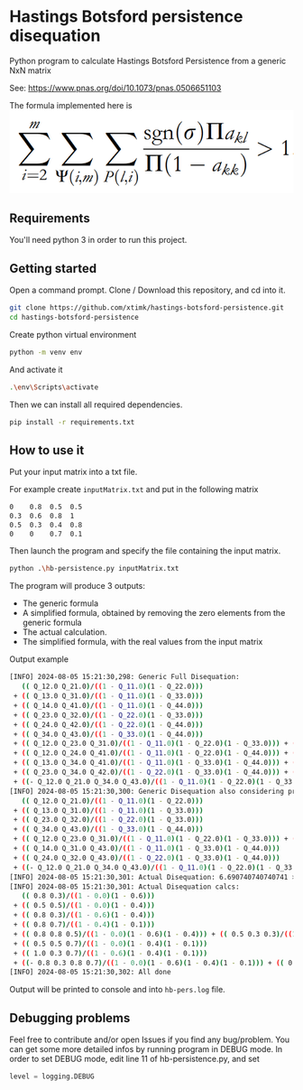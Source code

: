 # Hastings Botsford persistence disequation
Python program to calculate Hastings Botsford Persistence from a generic NxN matrix

See: https://www.pnas.org/doi/10.1073/pnas.0506651103

The formula implemented here is
![hastings Botsford persistence](./images/HBformula.png)

## Requirements
You'll need python 3 in order to run this project.

## Getting started
Open a command prompt.
Clone / Download this repository, and cd into it.

```bash
git clone https://github.com/xtimk/hastings-botsford-persistence.git
cd hastings-botsford-persistence
```

Create python virtual environment
```bash
python -m venv env
```

And activate it
```bash
.\env\Scripts\activate
```

Then we can install all required dependencies.
```bash
pip install -r requirements.txt
```

## How to use it
Put your input matrix into a txt file. 

For example create ```inputMatrix.txt``` and put in the following matrix
```
0    0.8  0.5  0.5
0.3  0.6  0.8  1
0.5  0.3  0.4  0.8
0    0    0.7  0.1
```

Then launch the program and specify the file containing the input matrix.
```bash
python .\hb-persistence.py inputMatrix.txt
```

The program will produce 3 outputs:

 - The generic formula 
 - A simplified formula, obtained by removing the zero elements from the generic formula
 - The actual calculation.
 - The simplified formula, with the real values from the input matrix

Output example
```bash
[INFO] 2024-08-05 15:21:30,298: Generic Full Disequation:   
   (( Q_12.0 Q_21.0)/((1 - Q_11.0)(1 - Q_22.0)))
 + (( Q_13.0 Q_31.0)/((1 - Q_11.0)(1 - Q_33.0)))
 + (( Q_14.0 Q_41.0)/((1 - Q_11.0)(1 - Q_44.0)))
 + (( Q_23.0 Q_32.0)/((1 - Q_22.0)(1 - Q_33.0)))
 + (( Q_24.0 Q_42.0)/((1 - Q_22.0)(1 - Q_44.0)))
 + (( Q_34.0 Q_43.0)/((1 - Q_33.0)(1 - Q_44.0)))
 + (( Q_12.0 Q_23.0 Q_31.0)/((1 - Q_11.0)(1 - Q_22.0)(1 - Q_33.0))) + (( Q_13.0 Q_21.0 Q_32.0)/((1 - Q_11.0)(1 - Q_22.0)(1 - Q_33.0)))
 + (( Q_12.0 Q_24.0 Q_41.0)/((1 - Q_11.0)(1 - Q_22.0)(1 - Q_44.0))) + (( Q_14.0 Q_21.0 Q_42.0)/((1 - Q_11.0)(1 - Q_22.0)(1 - Q_44.0)))
 + (( Q_13.0 Q_34.0 Q_41.0)/((1 - Q_11.0)(1 - Q_33.0)(1 - Q_44.0))) + (( Q_14.0 Q_31.0 Q_43.0)/((1 - Q_11.0)(1 - Q_33.0)(1 - Q_44.0)))
 + (( Q_23.0 Q_34.0 Q_42.0)/((1 - Q_22.0)(1 - Q_33.0)(1 - Q_44.0))) + (( Q_24.0 Q_32.0 Q_43.0)/((1 - Q_22.0)(1 - Q_33.0)(1 - Q_44.0)))
 + ((- Q_12.0 Q_21.0 Q_34.0 Q_43.0)/((1 - Q_11.0)(1 - Q_22.0)(1 - Q_33.0)(1 - Q_44.0))) + (( Q_12.0 Q_23.0 Q_34.0 Q_41.0)/((1 - Q_11.0)(1 - Q_22.0)(1 - Q_33.0)(1 - Q_44.0))) + (( Q_12.0 Q_24.0 Q_31.0 Q_43.0)/((1 - Q_11.0)(1 - Q_22.0)(1 - Q_33.0)(1 - Q_44.0))) + (( Q_13.0 Q_21.0 Q_34.0 Q_42.0)/((1 - Q_11.0)(1 - Q_22.0)(1 - Q_33.0)(1 - Q_44.0))) + ((- Q_13.0 Q_24.0 Q_31.0 Q_42.0)/((1 - Q_11.0)(1 - Q_22.0)(1 - Q_33.0)(1 - Q_44.0))) + (( Q_13.0 Q_24.0 Q_32.0 Q_41.0)/((1 - Q_11.0)(1 - Q_22.0)(1 - Q_33.0)(1 - Q_44.0))) + (( Q_14.0 Q_21.0 Q_32.0 Q_43.0)/((1 - Q_11.0)(1 - Q_22.0)(1 - Q_33.0)(1 - Q_44.0))) + (( Q_14.0 Q_23.0 Q_31.0 Q_42.0)/((1 - Q_11.0)(1 - Q_22.0)(1 - Q_33.0)(1 - Q_44.0))) + ((- Q_14.0 Q_23.0 Q_32.0 Q_41.0)/((1 - Q_11.0)(1 - Q_22.0)(1 - Q_33.0)(1 - Q_44.0))) > 1
[INFO] 2024-08-05 15:21:30,300: Generic Disequation also considering presence of zeros:
   (( Q_12.0 Q_21.0)/((1 - Q_11.0)(1 - Q_22.0)))
 + (( Q_13.0 Q_31.0)/((1 - Q_11.0)(1 - Q_33.0)))
 + (( Q_23.0 Q_32.0)/((1 - Q_22.0)(1 - Q_33.0)))
 + (( Q_34.0 Q_43.0)/((1 - Q_33.0)(1 - Q_44.0)))
 + (( Q_12.0 Q_23.0 Q_31.0)/((1 - Q_11.0)(1 - Q_22.0)(1 - Q_33.0))) + (( Q_13.0 Q_21.0 Q_32.0)/((1 - Q_11.0)(1 - Q_22.0)(1 - Q_33.0)))
 + (( Q_14.0 Q_31.0 Q_43.0)/((1 - Q_11.0)(1 - Q_33.0)(1 - Q_44.0)))
 + (( Q_24.0 Q_32.0 Q_43.0)/((1 - Q_22.0)(1 - Q_33.0)(1 - Q_44.0)))
 + ((- Q_12.0 Q_21.0 Q_34.0 Q_43.0)/((1 - Q_11.0)(1 - Q_22.0)(1 - Q_33.0)(1 - Q_44.0))) + (( Q_12.0 Q_24.0 Q_31.0 Q_43.0)/((1 - Q_11.0)(1 - Q_22.0)(1 - Q_33.0)(1 - Q_44.0))) + (( Q_14.0 Q_21.0 Q_32.0 Q_43.0)/((1 - Q_11.0)(1 - Q_22.0)(1 - Q_33.0)(1 - Q_44.0))) > 1
[INFO] 2024-08-05 15:21:30,301: Actual Disequation: 6.690740740740741 > 1
[INFO] 2024-08-05 15:21:30,301: Actual Disequation calcs:
   (( 0.8 0.3)/((1 - 0.0)(1 - 0.6)))
 + (( 0.5 0.5)/((1 - 0.0)(1 - 0.4)))
 + (( 0.8 0.3)/((1 - 0.6)(1 - 0.4)))
 + (( 0.8 0.7)/((1 - 0.4)(1 - 0.1)))
 + (( 0.8 0.8 0.5)/((1 - 0.0)(1 - 0.6)(1 - 0.4))) + (( 0.5 0.3 0.3)/((1 - 0.0)(1 - 0.6)(1 - 0.4)))
 + (( 0.5 0.5 0.7)/((1 - 0.0)(1 - 0.4)(1 - 0.1)))
 + (( 1.0 0.3 0.7)/((1 - 0.6)(1 - 0.4)(1 - 0.1)))
 + ((- 0.8 0.3 0.8 0.7)/((1 - 0.0)(1 - 0.6)(1 - 0.4)(1 - 0.1))) + (( 0.8 1.0 0.5 0.7)/((1 - 0.0)(1 - 0.6)(1 - 0.4)(1 - 0.1))) + (( 0.5 0.3 0.3 0.7)/((1 - 0.0)(1 - 0.6)(1 - 0.4)(1 - 0.1))) > 1
[INFO] 2024-08-05 15:21:30,302: All done
```

Output will be printed to console and into ```hb-pers.log``` file.

## Debugging problems
Feel free to contribute and/or open Issues if you find any bug/problem.
You can get some more detailed infos by running program in DEBUG mode. In order to set DEBUG mode, edit line 11 of hb-persistence.py, and set 
```python
level = logging.DEBUG
```
